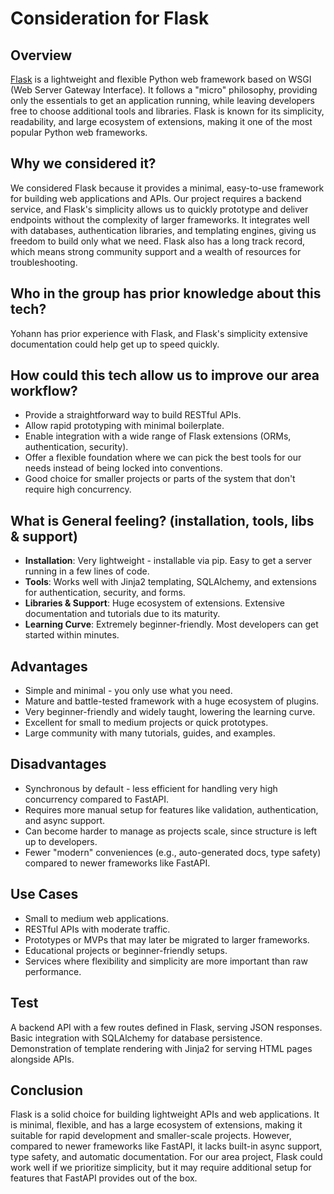 # Consideration for Flask

## Overview
[Flask](https://flask.palletsprojects.com/) is a lightweight and flexible Python web framework based on WSGI (Web Server Gateway Interface). It follows a "micro" philosophy, providing only the essentials to get an application running, while leaving developers free to choose additional tools and libraries. Flask is known for its simplicity, readability, and large ecosystem of extensions, making it one of the most popular Python web frameworks.

## Why we considered it?
We considered Flask because it provides a minimal, easy-to-use framework for building web applications and APIs.
Our project requires a backend service, and Flask's simplicity allows us to quickly prototype and deliver endpoints without the complexity of larger frameworks. It integrates well with databases, authentication libraries, and templating engines, giving us freedom to build only what we need.
Flask also has a long track record, which means strong community support and a wealth of resources for troubleshooting.

## Who in the group has prior knowledge about this tech?
Yohann has prior experience with Flask, and Flask's simplicity extensive documentation could help get up to speed quickly.

## How could this tech allow us to improve our area workflow?
- Provide a straightforward way to build RESTful APIs.
- Allow rapid prototyping with minimal boilerplate.
- Enable integration with a wide range of Flask extensions (ORMs, authentication, security).
- Offer a flexible foundation where we can pick the best tools for our needs instead of being locked into conventions.
- Good choice for smaller projects or parts of the system that don't require high concurrency.

## What is General feeling? (installation, tools, libs & support)
- **Installation**: Very lightweight - installable via pip. Easy to get a server running in a few lines of code.
- **Tools**: Works well with Jinja2 templating, SQLAlchemy, and extensions for authentication, security, and forms.
- **Libraries & Support**: Huge ecosystem of extensions. Extensive documentation and tutorials due to its maturity.
- **Learning Curve**: Extremely beginner-friendly. Most developers can get started within minutes.

## Advantages
- Simple and minimal - you only use what you need.
- Mature and battle-tested framework with a huge ecosystem of plugins.
- Very beginner-friendly and widely taught, lowering the learning curve.
- Excellent for small to medium projects or quick prototypes.
- Large community with many tutorials, guides, and examples.

## Disadvantages
- Synchronous by default - less efficient for handling very high concurrency compared to FastAPI.
- Requires more manual setup for features like validation, authentication, and async support.
- Can become harder to manage as projects scale, since structure is left up to developers.
- Fewer "modern" conveniences (e.g., auto-generated docs, type safety) compared to newer frameworks like FastAPI.

## Use Cases
- Small to medium web applications.
- RESTful APIs with moderate traffic.
- Prototypes or MVPs that may later be migrated to larger frameworks.
- Educational projects or beginner-friendly setups.
- Services where flexibility and simplicity are more important than raw performance.

## Test
A backend API with a few routes defined in Flask, serving JSON responses.
Basic integration with SQLAlchemy for database persistence.
Demonstration of template rendering with Jinja2 for serving HTML pages alongside APIs.

## Conclusion
Flask is a solid choice for building lightweight APIs and web applications.
It is minimal, flexible, and has a large ecosystem of extensions, making it suitable for rapid development and smaller-scale projects.
However, compared to newer frameworks like FastAPI, it lacks built-in async support, type safety, and automatic documentation.
For our area project, Flask could work well if we prioritize simplicity, but it may require additional setup for features that FastAPI provides out of the box.
